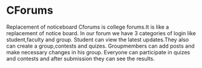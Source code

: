 # CForums
Replacement of noticeboard
Cforums is college forums.It is like a replacement of notice board. In our forum we have 3 categories of login like student,faculty and group. Student can view the latest updates.They also can create a group,contests and quizes. Groupmembers can add posts and make necessary changes in his group. Everyone can participate in quizes and contests and after submission they can see the results.
